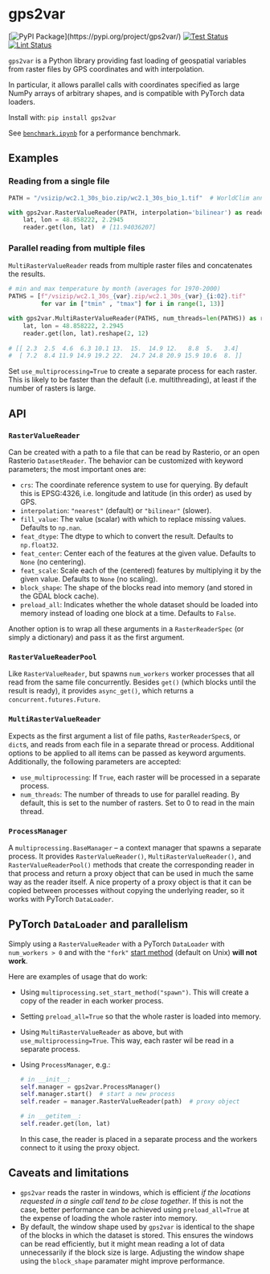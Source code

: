 # gps2var
[![PyPI Package](https://badge.fury.io/py/gps2var.svg?)](https://pypi.org/project/gps2var/) [![Test Status](https://github.com/cifkao/gps2var/actions/workflows/test.yml/badge.svg)](https://github.com/cifkao/gps2var/actions/workflows/test.yml) [![Lint Status](https://github.com/cifkao/gps2var/actions/workflows/lint.yml/badge.svg)](https://github.com/cifkao/gps2var/actions/workflows/lint.yml)

`gps2var` is a Python library providing fast loading of geospatial variables from raster files by GPS coordinates and with interpolation.

In particular, it allows parallel calls with coordinates specified as large NumPy arrays of arbitrary shapes, and is compatible with PyTorch data loaders.

Install with: `pip install gps2var`

See [`benchmark.ipynb`](https://github.com/cifkao/gps2var/blob/main/benchmark.ipynb) for a performance benchmark.

## Examples
### Reading from a single file
```python
PATH = "/vsizip/wc2.1_30s_bio.zip/wc2.1_30s_bio_1.tif"  # WorldClim annual mean temperature

with gps2var.RasterValueReader(PATH, interpolation='bilinear') as reader:
    lat, lon = 48.858222, 2.2945
    reader.get(lon, lat)  # [11.94036207]
```

### Parallel reading from multiple files
`MultiRasterValueReader` reads from multiple raster files and concatenates the results.

```python
# min and max temperature by month (averages for 1970-2000)
PATHS = [f"/vsizip/wc2.1_30s_{var}.zip/wc2.1_30s_{var}_{i:02}.tif"
         for var in ["tmin" , "tmax"] for i in range(1, 13)]

with gps2var.MultiRasterValueReader(PATHS, num_threads=len(PATHS)) as reader:
    lat, lon = 48.858222, 2.2945
    reader.get(lon, lat).reshape(2, 12)
    
# [[ 2.3  2.5  4.6  6.3 10.1 13.  15.  14.9 12.   8.8  5.   3.4]
#  [ 7.2  8.4 11.9 14.9 19.2 22.  24.7 24.8 20.9 15.9 10.6  8. ]]
```

Set `use_multiprocessing=True` to create a separate process for each raster. This is likely to be faster than the default (i.e. multithreading), at least if the number of rasters is large.

## API

### `RasterValueReader`

Can be created with a path to a file that can be read by Rasterio, or an open Rasterio `DatasetReader`. The behavior can be customized with keyword parameters; the most important ones are:
- `crs`: The coordinate reference system to use for querying. By default this is EPSG:4326, i.e. longitude and latitude (in this order) as used by GPS.
- `interpolation`: `"nearest"` (default) or `"bilinear"` (slower).
- `fill_value`: The value (scalar) with which to replace missing values. Defaults to `np.nan`.
- `feat_dtype`: The dtype to which to convert the result. Defaults to `np.float32`.
- `feat_center`: Center each of the features at the given value. Defaults to `None` (no centering).
- `feat_scale`: Scale each of the (centered) features by multiplying it by the given value. Defaults to `None` (no scaling).
- `block_shape`: The shape of the blocks read into memory (and stored in the GDAL block cache).
- `preload_all`: Indicates whether the whole dataset should be loaded into memory instead of loading one block at a time. Defaults to `False`.

Another option is to wrap all these arguments in a `RasterReaderSpec` (or simply a dictionary) and pass it as the first argument.

### `RasterValueReaderPool`

Like `RasterValueReader`, but spawns `num_workers` worker processes that all read from the same file concurrently.
Besides `get()` (which blocks until the result is ready), it provides `async_get()`, which returns a `concurrent.futures.Future`.

### `MultiRasterValueReader`

Expects as the first argument a list of file paths, `RasterReaderSpec`s, or `dict`s, and reads from each file in a separate thread or process. Additional options to be applied to all items can be passed as keyword arguments. Additionally, the following parameters are accepted:
- `use_multiprocessing`: If `True`, each raster will be processed in a separate process. 
- `num_threads`: The number of threads to use for parallel reading. By default, this is set to the number of rasters. Set to 0 to read in the main thread.

### `ProcessManager`

A `multiprocessing.BaseManager` – a context manager that spawns a separate process. It provides `RasterValueReader()`, `MultiRasterValueReader()`, and `RasterValueReaderPool()` methods that create the corresponding reader in that process and return a proxy object that can be used in much the same way as the reader itself. A nice property of a proxy object is that it can be copied between processes without copying the underlying reader, so it works with PyTorch `DataLoader`.

## PyTorch `DataLoader` and parallelism
Simply using a `RasterValueReader` with a PyTorch `DataLoader` with `num_workers > 0` and with the `"fork"` [start method](https://docs.python.org/3/library/multiprocessing.html#contexts-and-start-methods) (default on Unix) **will not work**.

Here are examples of usage that do work:
- Using `multiprocessing.set_start_method("spawn")`. This will create a copy of the reader in each worker process.
- Setting `preload_all=True` so that the whole raster is loaded into memory.
- Using `MultiRasterValueReader` as above, but with `use_multiprocessing=True`. This way, each raster wil be read in a separate process.
- Using `ProcessManager`, e.g.:

  ```python
  # in __init__:
  self.manager = gps2var.ProcessManager()
  self.manager.start()  # start a new process
  self.reader = manager.RasterValueReader(path)  # proxy object
  
  # in __getitem__:
  self.reader.get(lon, lat)
  ```
  
  In this case, the reader is placed in a separate process and the workers connect to it using the proxy object.

## Caveats and limitations

- `gps2var` reads the raster in windows, which is efficient _if the locations requested in a single call tend to be close together_. If this is not the case, better performance can be achieved using `preload_all=True` at the expense of loading the whole raster into memory.
- By default, the window shape used by `gps2var` is identical to the shape of the blocks in which the dataset is stored. This ensures the windows can be read efficiently, but it might mean reading a lot of data unnecessarily if the block size is large. Adjusting the window shape using the `block_shape` paramater might improve performance.
